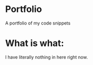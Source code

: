# Portfolio
A portfolio of my code snippets

# What is what:
I have literally nothing in here right now. 
